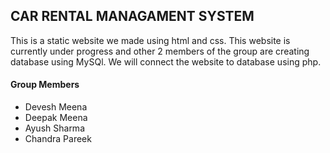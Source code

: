 <h2>CAR RENTAL MANAGAMENT SYSTEM</h2>

This is a static website we made using html and css. This website is currently under progress and other 2 members of the group are creating database using MySQl. We will connect the website to database using php.

<h4>Group Members</h4>
<ul>
  <li>Devesh Meena</li>
  <li>Deepak Meena</li>
  <li>Ayush Sharma</li>
  <li>Chandra Pareek</li>  
</ul>
